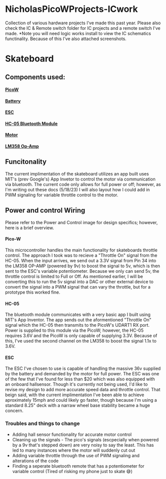 # NicholasPicoWProjects-ICwork
Collection of various hardware projects I've made this past year. Please also check the IC & Remote switch folder for IC projects and a remote switch I've made. *Note you will need logic works install to view the IC schematics functinality. Because of this I've also attached screenshots.  


# Skateboard
## Components used:
#### [PicoW](https://www.raspberrypi.com/documentation/microcontrollers/raspberry-pi-pico.html)
#### [Battery](https://www.aliexpress.us/item/3256805273114690.html?spm=a2g0o.productlist.main.1.1568661a9so3Wj&algo_pvid=edfec7ce-cdbd-4754-b9b0-7967948061da&algo_exp_id=edfec7ce-cdbd-4754-b9b0-7967948061da-0&pdp_npi=3%40dis%21USD%2125.65%2110.26%21%21%21%21%21%40211bc2a016844401366482899d0744%2112000033165595997%21sea%21US%210&curPageLogUid=8R5ggjKd3VNm)
#### [ESC](https://www.amazon.com/RioRand-6-60V-Brushless-Electric-Controller/dp/B087M2378D/ref=sr_1_fkmr0_2?crid=3K979OBXE0RUT&keywords=RioRand%2B350w&qid=1684440297&sprefix=riorand%2B350w%2Caps%2C125&sr=8-2-fkmr0&th=1)
#### [HC-05 Bluetooth Module](https://www.amazon.com/HiLetgo-Wireless-Bluetooth-Transceiver-Arduino/dp/B071YJG8DR/ref=sxin_16_pa_sp_search_thematic_sspa?content-id=amzn1.sym.0aa4d02f-da7d-419a-973d-b8a7d4190b28%3Aamzn1.sym.0aa4d02f-da7d-419a-973d-b8a7d4190b28&crid=X5VFJQY5ZNCW&cv_ct_cx=bluetooth+switch+module&keywords=bluetooth+switch+module&pd_rd_i=B071YJG8DR&pd_rd_r=4a160ca1-29ca-489d-a68b-c36113e01152&pd_rd_w=Lla9C&pd_rd_wg=W5VHI&pf_rd_p=0aa4d02f-da7d-419a-973d-b8a7d4190b28&pf_rd_r=7KN07TRM9G0HFCP69ZWW&qid=1684439826&sbo=RZvfv%2F%2FHxDF%2BO5021pAnSA%3D%3D&sprefix=bluetooth+switch+module%2Caps%2C149&sr=1-1-2b34d040-5c83-4b7f-ba01-15975dfb8828-spons&psc=1&spLa=ZW5jcnlwdGVkUXVhbGlmaWVyPUFUUlBHUUVGSEM0RzgmZW5jcnlwdGVkSWQ9QTAxMzIwMTkyRTNOQU5UUjZaNEdRJmVuY3J5cHRlZEFkSWQ9QTA2ODEwNTEyOVdNT0gwQllPMzJTJndpZGdldE5hbWU9c3Bfc2VhcmNoX3RoZW1hdGljJmFjdGlvbj1jbGlja1JlZGlyZWN0JmRvTm90TG9nQ2xpY2s9dHJ1ZQ==)
#### [Motor](https://www.amazon.com/Electric-Skateboard-Brushless-Replacement-Longboard/dp/B084Q63QMK/ref=sr_1_30?crid=RRO7760MTUQA&keywords=skateboard+wheel+hub+motor&qid=1684440084&sprefix=skatboard+wheel+hub+motor%2Caps%2C145&sr=8-30)
#### [LM358 Op-Amp](https://www.ti.com/lit/ds/symlink/lm358.pdf?ts=1684437703728&ref_url=https%253A%252F%252Fwww.ti.com%252Fproduct%252FLM358%253Futm_source%253Dsupplyframe%2526utm_medium%253DSEP%2526utm_campaign%253Dnot_alldatasheet%2526DCM%253Dyes%2526dclid%253DCKv_0qbL__4CFUyS1QodH0kIpQ)

## Funcitonality
 The current implimentation of the skateboard utilizes an app built uses MIT's (prev Google's) App Invetor to control the motor via communication via bluetooth. The current code only allows for full power or off; however, as I'm writing out these docs (5/18/23) I will also layout how I could add in PWM signaling for variable throttle control to the motor. 


## Power and control Wiring
Please refer to the Power and Control image for design specifics; however, here is a brief overview. 
#### Pico-W 
This microcontroller handles the main functionality for skateboards throttle control. The approach I took was to recieve a "Throttle On" signal from the HC-05. When the input arrives, we send out a 3.3V signal from Pin 34 into the LM358 OP-AMP (powered by 9v) to boost the signal to 5v, which is then sent to the ESC's variable potentiometer. Because we only can send 5v, the throttle control is limited to Full or Off. As mentioned earlier, I will be converting this to run the 5v signal into a DAC or other external device to convert the signal into a PWM signal that can vary the throttle, but for a prototype this worked fine. 

#### HC-05 
The bluetooth module communicates with a very basic app I built using MIT's App Inventor. The app sends out the aformentioned "Throttle On" signal which the HC-05 then transmits to the PicoW's UDART1 RX port. Power is supplied to this module via the PicoW; however, the HC-05 requires 3.6V and the PicoW is only capable of supplying 3.3V. Because of this, I've used the second channel on the LM358 to boost the signal 1.1x to 3.6V. 

#### ESC

The ESC I've chosen to use is capable of handling the massive 36v supplied by the battery and demanded by the motor for full power. The ESC was one of the few that I've found for less than $20 which was also equipped with an onboard hallsensor. Though it's currently not being used, I'd like to revise my design to add more accurate speed data and throttle control. That beign said, with the current implimentation I've been able to achieve aproximately 15mph and could likely go faster, though because I'm using a standard 8.25" deck with a narraw wheel base stability became a huge concern.   


### Troubles and things to change 

* Adding hall sensor functionality for accurate motor control
* Cleaning up the signals - The pico's signals (escpecially when powered by a 9v that's stepped down) are very noisy to say the least. This has led to many instances where the motor will suddenly cut out
* Adding variable throttle through the use of PWM signaling and alterations of the code
* Finding a seperate bluetooth remote that has a potentiometer for variable control (Tired of risking my phone just to skate 😅) 

